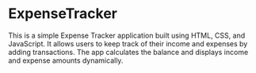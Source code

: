 # ExpenseTracker
This is a simple Expense Tracker application built using HTML, CSS, and JavaScript. It allows users to keep track of their income and expenses by adding transactions. The app calculates the balance and displays income and expense amounts dynamically. 
